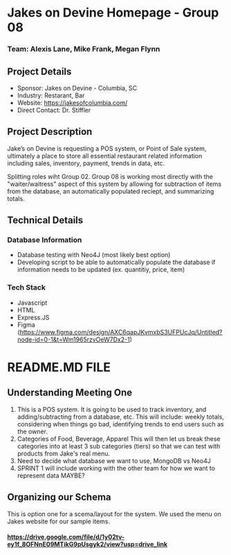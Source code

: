 # Jakes on Devine Homepage - Group 08
### Team: Alexis Lane, Mike Frank, Megan Flynn

## Project Details
- Sponsor: Jakes on Devine - Columbia, SC
- Industry: Restarant, Bar
- Website: https://jakesofcolumbia.com/
- Direct Contact: Dr. Stiffler

## Project Description
Jake’s on Devine is requesting a POS system, or Point of Sale system, ultimately a place to store all essential restaurant related information including sales, inventory, payment, trends in data, etc.

Splitting roles wiht Group 02. Group 08 is working most directly with the "waiter/waitress" aspect of this system by allowing for subtraction of items from the database, an automatically populated reciept, and summarizing totals. 

## Technical Details
### Database Information
- Database testing with Neo4J (most likely best option)
- Developing script to be able to automatically populate the database if information needs to be updated (ex. quantitiy, price, item)
### Tech Stack
- Javascript
- HTML
- Express.JS
- Figma (https://www.figma.com/design/AXC6qapJKvmxbS3UFPUcJq/Untitled?node-id=0-1&t=Wm1965rzvOeW7Dx2-1)
# README.MD FILE
## Understanding Meeting One
1. This is a POS system. It is going to be used to track inventory, and adding/subtracting from a database, etc.
This will include: weekly totals, considering when things go bad, identifying trends to end users such as the owner.
2. Categories of Food, Beverage, Apparel
    This will then let us break these categories into at least 3 sub categories (tiers) so that we can test with products from Jake's real menu.
3. Need to decide what database we want to use, MongoDB vs Neo4J
4. SPRINT 1 will include working with the other team for how we want to represent data MAYBE? 

## Organizing our Schema
This is option one for a scema/layout for the system. We used the menu on Jakes website for our sample items. 
#### https://drive.google.com/file/d/1y02tv-ey1f_8OFNnE09MTikG9pUsgyk2/view?usp=drive_link